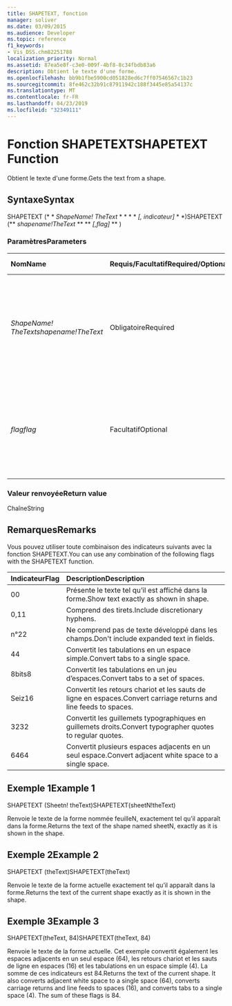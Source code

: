 ```yaml
---
title: SHAPETEXT, fonction
manager: soliver
ms.date: 03/09/2015
ms.audience: Developer
ms.topic: reference
f1_keywords:
- Vis_DSS.chm82251788
localization_priority: Normal
ms.assetid: 87ea5e8f-c3e0-009f-4bf8-8c34fbdb83a6
description: Obtient le texte d'une forme.
ms.openlocfilehash: bb9b1fbe5900cd051828ed6c7ff07546567c1b23
ms.sourcegitcommit: 8fe462c32b91c87911942c188f3445e85a54137c
ms.translationtype: MT
ms.contentlocale: fr-FR
ms.lasthandoff: 04/23/2019
ms.locfileid: "32349111"
---
```

# <a name="shapetext-function"></a><span data-ttu-id="9b81a-103">Fonction SHAPETEXT</span><span class="sxs-lookup"><span data-stu-id="9b81a-103">SHAPETEXT Function</span></span>

<span data-ttu-id="9b81a-104">Obtient le texte d'une forme.</span><span class="sxs-lookup"><span data-stu-id="9b81a-104">Gets the text from a shape.</span></span> 
  
## <a name="syntax"></a><span data-ttu-id="9b81a-105">Syntaxe</span><span class="sxs-lookup"><span data-stu-id="9b81a-105">Syntax</span></span>

<span data-ttu-id="9b81a-106">SHAPETEXT (\* \* *ShapeName! TheText* \* \* \* \* *[, indicateur]* \* \*)</span><span class="sxs-lookup"><span data-stu-id="9b81a-106">SHAPETEXT (\*\* *shapename!TheText* \*\* \*\* *[,flag]* \*\* )</span></span> 
  
### <a name="parameters"></a><span data-ttu-id="9b81a-107">Paramètres</span><span class="sxs-lookup"><span data-stu-id="9b81a-107">Parameters</span></span>

|<span data-ttu-id="9b81a-108">**Nom**</span><span class="sxs-lookup"><span data-stu-id="9b81a-108">**Name**</span></span>|<span data-ttu-id="9b81a-109">**Requis/Facultatif**</span><span class="sxs-lookup"><span data-stu-id="9b81a-109">**Required/Optional**</span></span>|<span data-ttu-id="9b81a-110">**Type de données**</span><span class="sxs-lookup"><span data-stu-id="9b81a-110">**Data Type**</span></span>|<span data-ttu-id="9b81a-111">**Description**</span><span class="sxs-lookup"><span data-stu-id="9b81a-111">**Description**</span></span>|
|:-----|:-----|:-----|:-----|
| <span data-ttu-id="9b81a-112">_ShapeName! TheText_</span><span class="sxs-lookup"><span data-stu-id="9b81a-112">_shapename!TheText_</span></span> <br/> |<span data-ttu-id="9b81a-113">Obligatoire</span><span class="sxs-lookup"><span data-stu-id="9b81a-113">Required</span></span>  <br/> ||<span data-ttu-id="9b81a-114">Référence à la cellule nommée TheText dans la forme cible.</span><span class="sxs-lookup"><span data-stu-id="9b81a-114">A reference to the cell named TheText in the target shape.</span></span>  <span data-ttu-id="9b81a-115">_ShapeName!_</span><span class="sxs-lookup"><span data-stu-id="9b81a-115">_Shapename!_</span></span> <span data-ttu-id="9b81a-116">est le nom de la forme à partir de laquelle vous souhaitez récupérer le texte.</span><span class="sxs-lookup"><span data-stu-id="9b81a-116">is the name of the shape from which you want to retrieve the text.</span></span>  <br/> |
| <span data-ttu-id="9b81a-117">_flag_</span><span class="sxs-lookup"><span data-stu-id="9b81a-117">_flag_</span></span> <br/> |<span data-ttu-id="9b81a-118">Facultatif</span><span class="sxs-lookup"><span data-stu-id="9b81a-118">Optional</span></span>  <br/> |<span data-ttu-id="9b81a-119">**Numérique**</span><span class="sxs-lookup"><span data-stu-id="9b81a-119">**Numeric**</span></span> <br/> |<span data-ttu-id="9b81a-120">Bit qui spécifie le format du texte.</span><span class="sxs-lookup"><span data-stu-id="9b81a-120">A bit that specifies the format of the text.</span></span> <span data-ttu-id="9b81a-121">L’indicateur par défaut (0) présente le texte exactement tel qu’il apparaît dans la forme.</span><span class="sxs-lookup"><span data-stu-id="9b81a-121">The default flag (0) shows the text exactly as it is shown in the shape.</span></span>  <br/> |
   
### <a name="return-value"></a><span data-ttu-id="9b81a-122">Valeur renvoyée</span><span class="sxs-lookup"><span data-stu-id="9b81a-122">Return value</span></span>

<span data-ttu-id="9b81a-123">Chaîne</span><span class="sxs-lookup"><span data-stu-id="9b81a-123">String</span></span>
  
## <a name="remarks"></a><span data-ttu-id="9b81a-124">Remarques</span><span class="sxs-lookup"><span data-stu-id="9b81a-124">Remarks</span></span>

<span data-ttu-id="9b81a-125">Vous pouvez utiliser toute combinaison des indicateurs suivants avec la fonction SHAPETEXT.</span><span class="sxs-lookup"><span data-stu-id="9b81a-125">You can use any combination of the following flags with the SHAPETEXT function.</span></span>
  
|<span data-ttu-id="9b81a-126">**Indicateur**</span><span class="sxs-lookup"><span data-stu-id="9b81a-126">**Flag**</span></span>|<span data-ttu-id="9b81a-127">**Description**</span><span class="sxs-lookup"><span data-stu-id="9b81a-127">**Description**</span></span>|
|:-----|:-----|
|<span data-ttu-id="9b81a-128">0</span><span class="sxs-lookup"><span data-stu-id="9b81a-128">0</span></span>  <br/> |<span data-ttu-id="9b81a-129">Présente le texte tel qu’il est affiché dans la forme.</span><span class="sxs-lookup"><span data-stu-id="9b81a-129">Show text exactly as shown in shape.</span></span>  <br/> |
|<span data-ttu-id="9b81a-130">0,1</span><span class="sxs-lookup"><span data-stu-id="9b81a-130">1</span></span>  <br/> |<span data-ttu-id="9b81a-131">Comprend des tirets.</span><span class="sxs-lookup"><span data-stu-id="9b81a-131">Include discretionary hyphens.</span></span>  <br/> |
|<span data-ttu-id="9b81a-132">n°2</span><span class="sxs-lookup"><span data-stu-id="9b81a-132">2</span></span>  <br/> |<span data-ttu-id="9b81a-133">Ne comprend pas de texte développé dans les champs.</span><span class="sxs-lookup"><span data-stu-id="9b81a-133">Don't include expanded text in fields.</span></span>  <br/> |
|<span data-ttu-id="9b81a-134">4</span><span class="sxs-lookup"><span data-stu-id="9b81a-134">4</span></span>  <br/> |<span data-ttu-id="9b81a-135">Convertit les tabulations en un espace simple.</span><span class="sxs-lookup"><span data-stu-id="9b81a-135">Convert tabs to a single space.</span></span>  <br/> |
|<span data-ttu-id="9b81a-136">8bits</span><span class="sxs-lookup"><span data-stu-id="9b81a-136">8</span></span>  <br/> |<span data-ttu-id="9b81a-137">Convertit les tabulations en un jeu d’espaces.</span><span class="sxs-lookup"><span data-stu-id="9b81a-137">Convert tabs to a set of spaces.</span></span>  <br/> |
|<span data-ttu-id="9b81a-138">Seiz</span><span class="sxs-lookup"><span data-stu-id="9b81a-138">16</span></span>  <br/> |<span data-ttu-id="9b81a-139">Convertit les retours chariot et les sauts de ligne en espaces.</span><span class="sxs-lookup"><span data-stu-id="9b81a-139">Convert carriage returns and line feeds to spaces.</span></span>  <br/> |
|<span data-ttu-id="9b81a-140">32</span><span class="sxs-lookup"><span data-stu-id="9b81a-140">32</span></span>  <br/> |<span data-ttu-id="9b81a-141">Convertit les guillemets typographiques en guillemets droits.</span><span class="sxs-lookup"><span data-stu-id="9b81a-141">Convert typographer quotes to regular quotes.</span></span>  <br/> |
|<span data-ttu-id="9b81a-142">64</span><span class="sxs-lookup"><span data-stu-id="9b81a-142">64</span></span>  <br/> |<span data-ttu-id="9b81a-143">Convertit plusieurs espaces adjacents en un seul espace.</span><span class="sxs-lookup"><span data-stu-id="9b81a-143">Convert adjacent white space to a single space.</span></span>  <br/> |
   
## <a name="example-1"></a><span data-ttu-id="9b81a-144">Exemple 1</span><span class="sxs-lookup"><span data-stu-id="9b81a-144">Example 1</span></span>

<span data-ttu-id="9b81a-145">SHAPETEXT (Sheetn! theText)</span><span class="sxs-lookup"><span data-stu-id="9b81a-145">SHAPETEXT(sheetN!theText)</span></span>
  
<span data-ttu-id="9b81a-146">Renvoie le texte de la forme nommée feuilleN, exactement tel qu’il apparaît dans la forme.</span><span class="sxs-lookup"><span data-stu-id="9b81a-146">Returns the text of the shape named sheetN, exactly as it is shown in the shape.</span></span>
  
## <a name="example-2"></a><span data-ttu-id="9b81a-147">Exemple 2</span><span class="sxs-lookup"><span data-stu-id="9b81a-147">Example 2</span></span>

<span data-ttu-id="9b81a-148">SHAPETEXT (theText)</span><span class="sxs-lookup"><span data-stu-id="9b81a-148">SHAPETEXT(theText)</span></span>
  
<span data-ttu-id="9b81a-149">Renvoie le texte de la forme actuelle exactement tel qu’il apparaît dans la forme.</span><span class="sxs-lookup"><span data-stu-id="9b81a-149">Returns the text of the current shape exactly as it is shown in the shape.</span></span>
  
## <a name="example-3"></a><span data-ttu-id="9b81a-150">Exemple 3</span><span class="sxs-lookup"><span data-stu-id="9b81a-150">Example 3</span></span>

<span data-ttu-id="9b81a-151">SHAPETEXT(theText, 84)</span><span class="sxs-lookup"><span data-stu-id="9b81a-151">SHAPETEXT(theText, 84)</span></span>
  
<span data-ttu-id="9b81a-p103">Renvoie le texte de la forme actuelle. Cet exemple convertit également les espaces adjacents en un seul espace (64), les retours chariot et les sauts de ligne en espaces (16) et les tabulations en un espace simple (4). La somme de ces indicateurs est 84.</span><span class="sxs-lookup"><span data-stu-id="9b81a-p103">Returns the text of the current shape. It also converts adjacent white space to a single space (64), converts carriage returns and line feeds to spaces (16), and converts tabs to a single space (4). The sum of these flags is 84.</span></span>
  

